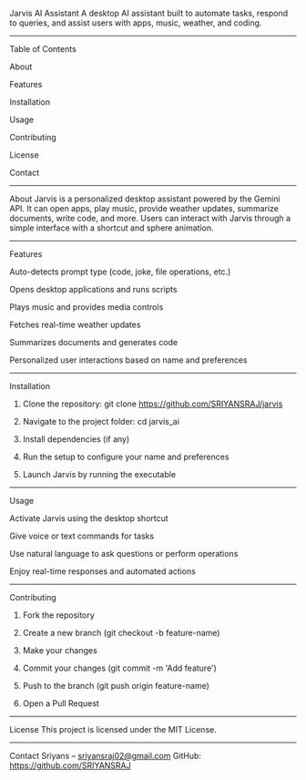 Jarvis AI Assistant
A desktop AI assistant built to automate tasks, respond to queries, and assist users with apps, music, weather, and coding.


---

Table of Contents

About

Features

Installation

Usage

Contributing

License

Contact



---

About
Jarvis is a personalized desktop assistant powered by the Gemini API. It can open apps, play music, provide weather updates, summarize documents, write code, and more. Users can interact with Jarvis through a simple interface with a shortcut and sphere animation.


---

Features

Auto-detects prompt type (code, joke, file operations, etc.)

Opens desktop applications and runs scripts

Plays music and provides media controls

Fetches real-time weather updates

Summarizes documents and generates code

Personalized user interactions based on name and preferences



---

Installation

1. Clone the repository: git clone https://github.com/SRIYANSRAJ/jarvis


2. Navigate to the project folder: cd jarvis_ai


3. Install dependencies (if any)


4. Run the setup to configure your name and preferences


5. Launch Jarvis by running the executable




---

Usage

Activate Jarvis using the desktop shortcut

Give voice or text commands for tasks

Use natural language to ask questions or perform operations

Enjoy real-time responses and automated actions



---

Contributing

1. Fork the repository


2. Create a new branch (git checkout -b feature-name)


3. Make your changes


4. Commit your changes (git commit -m 'Add feature')


5. Push to the branch (git push origin feature-name)


6. Open a Pull Request




---

License
This project is licensed under the MIT License.


---

Contact
Sriyans – sriyansraj02@gmail.com
GitHub: https://github.com/SRIYANSRAJ
